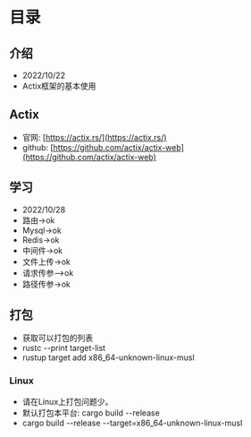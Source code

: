 # 目录
## 介绍
- 2022/10/22
- Actix框架的基本使用

## Actix
- 官网: [https://actix.rs/](https://actix.rs/)
- github: [https://github.com/actix/actix-web](https://github.com/actix/actix-web)


## 学习
- 2022/10/28
- 路由->ok
- Mysql->ok
- Redis->ok
- 中间件->ok
- 文件上传->ok
- 请求传参—>ok
- 路径传参->ok

## 打包
- 获取可以打包的列表
- rustc --print target-list
- rustup target add x86_64-unknown-linux-musl


### Linux
- 请在Linux上打包问题少。
- 默认打包本平台: cargo build --release
- cargo build --release --target=x86_64-unknown-linux-musl